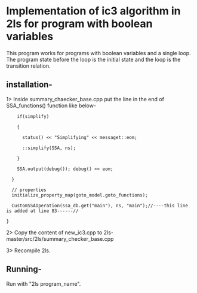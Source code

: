 # Implementation of ic3 algorithm in 2ls for program with boolean variables
This program works for programs with boolean variables and a single loop. The program state before the loop is the initial state and the loop is the transition relation.
## installation-
1> Inside summary_chaecker_base.cpp put the line in the end of SSA_functions() function like below-
````
    if(simplify)
    
    {
    
      status() << "Simplifying" << messaget::eom;
      
      ::simplify(SSA, ns);
      
    }

    SSA.output(debug()); debug() << eom;
   
  }
  
  // properties
  initialize_property_map(goto_model.goto_functions);

  CustomSSAOperation(ssa_db.get("main"), ns, "main");//----this line is added at line 83------//

}
````

2> Copy the content of new_ic3.cpp to 2ls-master/src/2ls/summary_checker_base.cpp

3> Recompile 2ls.
## Running-
Run with "2ls program_name".

